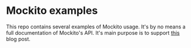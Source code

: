# Mockito examples
This repo contains several examples of Mockito usage. It's by no means a full documentation of Mockito's API. It's main purpose is to support [this](http://blog.indrek.io/articles/getting-started-with-mockito/ "blog post link") blog post.

